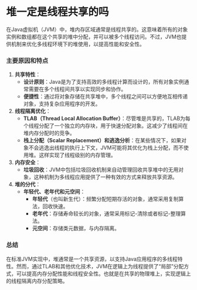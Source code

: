 # 堆一定是线程共享的吗
<font style="color:rgba(0, 0, 0, 0.82);">在Java虚拟机（JVM）中，堆内存区域通常是线程共享的。这意味着所有的对象实例和数组都在这个共享的堆中分配，并可以被多个线程访问。不过，JVM也提供机制来优化多线程环境下的堆使用，以提高性能和安全性。</font>
### <font style="color:rgba(0, 0, 0, 0.82);">主要原因和特点</font>
1. **<font style="color:rgba(0, 0, 0, 0.82);">共享特性</font>**<font style="color:rgba(0, 0, 0, 0.82);">：</font>
    - **<font style="color:rgba(0, 0, 0, 0.82);">设计原则</font>**<font style="color:rgba(0, 0, 0, 0.82);">：Java是为了支持高效的多线程计算而设计的，所有对象实例通常需要在多个线程间共享以实现同步和协作。</font>
    - **<font style="color:rgba(0, 0, 0, 0.82);">便捷性</font>**<font style="color:rgba(0, 0, 0, 0.82);">：通过将对象存储在共享堆中，多个线程之间可以方便地互相传递对象，支持复杂应用程序的开发。</font>
2. **<font style="color:rgba(0, 0, 0, 0.82);">线程隔离优化</font>**<font style="color:rgba(0, 0, 0, 0.82);">：</font>
    - **<font style="color:rgba(0, 0, 0, 0.82);">TLAB（Thread Local Allocation Buffer）</font>**<font style="color:rgba(0, 0, 0, 0.82);">：尽管堆是共享的，TLAB为每个线程分配了一个独立的内存块，用于快速分配对象。这减少了线程间在堆内存分配时的竞争。</font>
    - **<font style="color:rgba(0, 0, 0, 0.82);">栈上分配（Scalar Replacement）和逃逸分析</font>**<font style="color:rgba(0, 0, 0, 0.82);">：在某些情况下，如果对象不会逃逸出线程的执行上下文，JVM可能将其优化为栈上分配，而不使用堆。这样实现了线程级别的内存管理。</font>
3. **<font style="color:rgba(0, 0, 0, 0.82);">内存安全</font>**<font style="color:rgba(0, 0, 0, 0.82);">：</font>
    - **<font style="color:rgba(0, 0, 0, 0.82);">垃圾回收</font>**<font style="color:rgba(0, 0, 0, 0.82);">：JVM中包括垃圾回收机制来自动管理回收共享堆中的无用对象，这种机制为多线程应用提供了一种有效的方式来释放共享资源。</font>
4. **<font style="color:rgba(0, 0, 0, 0.82);">堆的分代</font>**<font style="color:rgba(0, 0, 0, 0.82);">：</font>
    - **<font style="color:rgba(0, 0, 0, 0.82);">年轻代、老年代和元空间</font>**<font style="color:rgba(0, 0, 0, 0.82);">：</font>
        * **<font style="color:rgba(0, 0, 0, 0.82);">年轻代</font>**<font style="color:rgba(0, 0, 0, 0.82);">（也叫新生代）：频繁分配短期存活的对象，通常采用复制算法，回收快速。</font>
        * **<font style="color:rgba(0, 0, 0, 0.82);">老年代</font>**<font style="color:rgba(0, 0, 0, 0.82);">：存储寿命较长的对象，通常采用标记-清除或者标记-整理算法。</font>
        * **<font style="color:rgba(0, 0, 0, 0.82);">元空间</font>**<font style="color:rgba(0, 0, 0, 0.82);">：存储类元数据，与内存隔离。</font>
### <font style="color:rgba(0, 0, 0, 0.82);">总结</font>
<font style="color:rgba(0, 0, 0, 0.82);">在标准JVM实现中，堆通常是一个共享资源，以支持Java应用程序的多线程特性。然而，通过TLAB和其他优化技术，JVM在逻辑上为线程提供了“局部”分配方式，可以提高内存分配性能和线程安全性。也就是在共享的物理堆上，实现逻辑上的线程隔离内存分配策略。</font>
